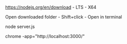 https://nodejs.org/en/download - LTS - X64

Open downloaded folder - Shift+click - Open in terminal

node server.js

chrome -app="http://localhost:3000/"
